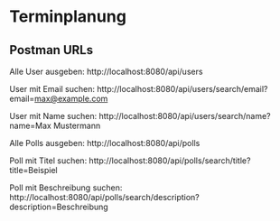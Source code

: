 # Terminplanung

## Postman URLs
Alle User ausgeben:
http://localhost:8080/api/users

User mit Email suchen:
http://localhost:8080/api/users/search/email?email=max@example.com

User mit Name suchen:
http://localhost:8080/api/users/search/name?name=Max Mustermann

Alle Polls ausgeben:
http://localhost:8080/api/polls

Poll mit Titel suchen:
http://localhost:8080/api/polls/search/title?title=Beispiel

Poll mit Beschreibung suchen:
http://localhost:8080/api/polls/search/description?description=Beschreibung